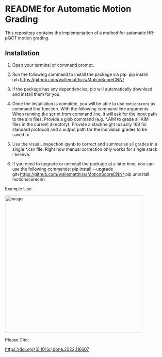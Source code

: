 # README for Automatic Motion Grading

This repository contains the implementation of a method for automatic HR-pQCT motion grading. 

## Installation


1. Open your terminal or command prompt.

2. Run the following command to install the package via pip:
pip install git+https://github.com/wallematthias/MotionScoreCNN/

3. If the package has any dependencies, pip will automatically download and install them for you.

4. Once the installation is complete, you will be able to use `motionscore` as command line funciton. With the following command line arguments. When running the script from command line, it will ask for the input path to the aim files. Provide a glob command (e.g. *.AIM to grade all AIM files in the current directory). Provide a stackheight (usually 168 for standard protocol) and a output path for the individual grades to be saved to. 

5. Use the visual_inspection.ipynb to correct and summarise all grades in a single *.csv file. Right now manual correction only works for single stack I believe. 

6. If you need to upgrade or uninstall the package at a later time, you can use the following commands:
pip install --upgrade git+https://github.com/wallematthias/MotionScoreCNN/
pip uninstall motionscorecnn


Example Use:

<img width="452" alt="image" src="https://github.com/OpenMSKImaging/MotionScoreCNN/assets/92020703/f4d8da86-4769-46b0-8eb5-dbd91b379762">

Please Cite:

https://doi.org/10.1016/j.bone.2022.116607 
